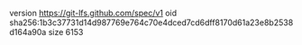 version https://git-lfs.github.com/spec/v1
oid sha256:1b3c37731d14d987769e764c70e4dced7cd6dff8170d61a23e8b2538d164a90a
size 6153
